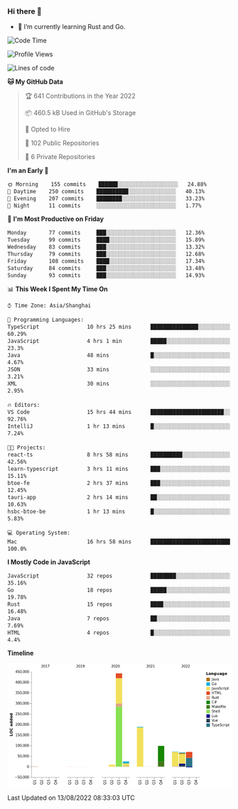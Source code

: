 ### Hi there 👋

- 🌱 I’m currently learning Rust and Go.

<!--START_SECTION:waka-->
![Code Time](http://img.shields.io/badge/Code%20Time-658%20hrs%2056%20mins-blue)

![Profile Views](http://img.shields.io/badge/Profile%20Views-0-blue)

![Lines of code](https://img.shields.io/badge/From%20Hello%20World%20I%27ve%20Written-973%20Thousand%20lines%20of%20code-blue)

**🐱 My GitHub Data** 

> 🏆 641 Contributions in the Year 2022
 > 
> 📦 460.5 kB Used in GitHub's Storage 
 > 
> 💼 Opted to Hire
 > 
> 📜 102 Public Repositories 
 > 
> 🔑 6 Private Repositories  
 > 
**I'm an Early 🐤** 

```text
🌞 Morning    155 commits    ██████░░░░░░░░░░░░░░░░░░░   24.88% 
🌆 Daytime    250 commits    ██████████░░░░░░░░░░░░░░░   40.13% 
🌃 Evening    207 commits    ████████░░░░░░░░░░░░░░░░░   33.23% 
🌙 Night      11 commits     ░░░░░░░░░░░░░░░░░░░░░░░░░   1.77%

```
📅 **I'm Most Productive on Friday** 

```text
Monday       77 commits     ███░░░░░░░░░░░░░░░░░░░░░░   12.36% 
Tuesday      99 commits     ████░░░░░░░░░░░░░░░░░░░░░   15.89% 
Wednesday    83 commits     ███░░░░░░░░░░░░░░░░░░░░░░   13.32% 
Thursday     79 commits     ███░░░░░░░░░░░░░░░░░░░░░░   12.68% 
Friday       108 commits    ████░░░░░░░░░░░░░░░░░░░░░   17.34% 
Saturday     84 commits     ███░░░░░░░░░░░░░░░░░░░░░░   13.48% 
Sunday       93 commits     ███░░░░░░░░░░░░░░░░░░░░░░   14.93%

```


📊 **This Week I Spent My Time On** 

```text
⌚︎ Time Zone: Asia/Shanghai

💬 Programming Languages: 
TypeScript               10 hrs 25 mins      ███████████████░░░░░░░░░░   60.29% 
JavaScript               4 hrs 1 min         █████░░░░░░░░░░░░░░░░░░░░   23.3% 
Java                     48 mins             █░░░░░░░░░░░░░░░░░░░░░░░░   4.67% 
JSON                     33 mins             ░░░░░░░░░░░░░░░░░░░░░░░░░   3.21% 
XML                      30 mins             ░░░░░░░░░░░░░░░░░░░░░░░░░   2.95%

🔥 Editors: 
VS Code                  15 hrs 44 mins      ███████████████████████░░   92.76% 
IntelliJ                 1 hr 13 mins        █░░░░░░░░░░░░░░░░░░░░░░░░   7.24%

🐱‍💻 Projects: 
react-ts                 8 hrs 58 mins       ██████████░░░░░░░░░░░░░░░   42.56% 
learn-typescript         3 hrs 11 mins       ███░░░░░░░░░░░░░░░░░░░░░░   15.11% 
btoe-fe                  2 hrs 37 mins       ███░░░░░░░░░░░░░░░░░░░░░░   12.45% 
tauri-app                2 hrs 14 mins       ██░░░░░░░░░░░░░░░░░░░░░░░   10.63% 
hsbc-btoe-be             1 hr 13 mins        █░░░░░░░░░░░░░░░░░░░░░░░░   5.83%

💻 Operating System: 
Mac                      16 hrs 58 mins      █████████████████████████   100.0%

```

**I Mostly Code in JavaScript** 

```text
JavaScript               32 repos            ████████░░░░░░░░░░░░░░░░░   35.16% 
Go                       18 repos            █████░░░░░░░░░░░░░░░░░░░░   19.78% 
Rust                     15 repos            ████░░░░░░░░░░░░░░░░░░░░░   16.48% 
Java                     7 repos             ██░░░░░░░░░░░░░░░░░░░░░░░   7.69% 
HTML                     4 repos             █░░░░░░░░░░░░░░░░░░░░░░░░   4.4%

```


**Timeline**

![Chart not found](https://raw.githubusercontent.com/elton/elton/main/charts/bar_graph.png) 


 Last Updated on 13/08/2022 08:33:03 UTC
<!--END_SECTION:waka-->

<!--
**elton/elton** is a ✨ _special_ ✨ repository because its `README.md` (this file) appears on your GitHub profile.

Here are some ideas to get you started:

- 🔭 I’m currently working on ...
- 🌱 I’m currently learning ...
- 👯 I’m looking to collaborate on ...
- 🤔 I’m looking for help with ...
- 💬 Ask me about ...
- 📫 How to reach me: ...
- 😄 Pronouns: ...
- ⚡ Fun fact: ...
-->
